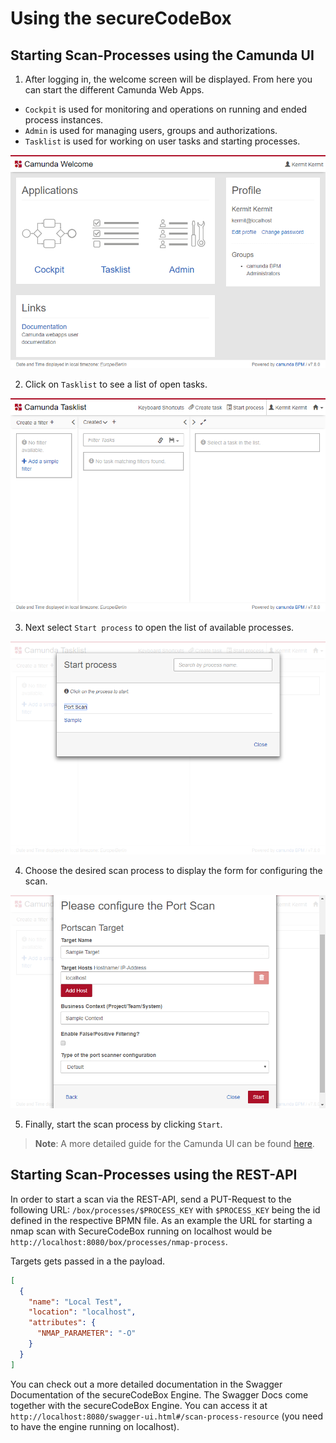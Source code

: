 # Using the secureCodeBox

## Starting Scan-Processes using the Camunda UI

1. After logging in, the welcome screen will be displayed. From here you can start the different Camunda Web Apps.

* `Cockpit` is used for monitoring and operations on running and ended process instances.
* `Admin` is used for managing users, groups and authorizations.
* `Tasklist` is used for working on user tasks and starting processes.

![Camunda Welcome Screen](../resources/welcome.png)

2. Click on `Tasklist` to see a list of open tasks.

![Camunda Tasklist Screen](../resources/tasklist.png)

3. Next select `Start process` to open the list of available processes.

![List of process definitions](../resources/processDefinitions.png)

4. Choose the desired scan process to display the form for configuring the scan.

![Configure a scan](../resources/configureScan.png)

5. Finally, start the scan process by clicking `Start`.

> **Note**: A more detailed guide for the Camunda UI can be found [here][camundaWebApps].

[camundaWebApps]: https://docs.camunda.org/manual/7.8/webapps/


## Starting Scan-Processes using the REST-API

In order to start a scan via the REST-API, send a PUT-Request to the following URL:
`/box/processes/$PROCESS_KEY` with `$PROCESS_KEY` being the id defined in the respective BPMN file. As an example the URL for starting a nmap scan with SecureCodeBox running on localhost would be `http://localhost:8080/box/processes/nmap-process`.

Targets gets passed in a the payload.

```json
[
  {
    "name": "Local Test",
    "location": "localhost",
    "attributes": {
      "NMAP_PARAMETER": "-O"
    }
  }
]
```

You can check out a more detailed documentation in the Swagger Documentation of the secureCodeBox Engine. The Swagger Docs come together with the secureCodeBox Engine. You can access it at `http://localhost:8080/swagger-ui.html#/scan-process-resource` (you need to have the engine running on localhost).
